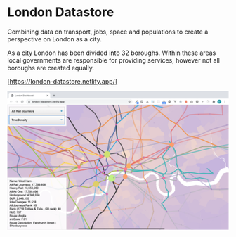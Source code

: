 # London Datastore

Combining data on transport, jobs, space and populations to create a perspective on London as a city.

As a city London has been divided into 32 boroughs. Within these areas local governments are responsible for providing services, however not all boroughs are created equally.

[https://london-datastore.netlify.app/]

<img src="./images/westham.png"
     alt="Example map with West Ham focused and details of the station usage displayed"
     style="max-width:100%"
     title="West Ham marks a major interchange between, two tube lines, two DLR routes as well as heavy rail, but is still dwarfed by it's neighbour to the North - Stratford" />

